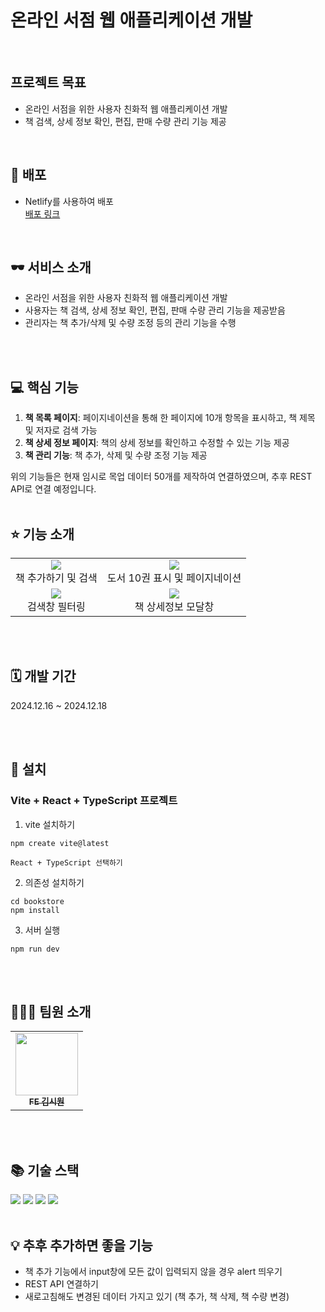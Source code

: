 # 온라인 서점 웹 애플리케이션 개발

<br >

## 프로젝트 목표

- 온라인 서점을 위한 사용자 친화적 웹 애플리케이션 개발
- 책 검색, 상세 정보 확인, 편집, 판매 수량 관리 기능 제공
<br >

## 🚀 배포
- Netlify를 사용하여 배포<br />
  [배포 링크](https://eclectic-khapse-46f982.netlify.app/)
<br />

## 🕶️ 서비스 소개
- 온라인 서점을 위한 사용자 친화적 웹 애플리케이션 개발
- 사용자는 책 검색, 상세 정보 확인, 편집, 판매 수량 관리 기능을 제공받음
- 관리자는 책 추가/삭제 및 수량 조정 등의 관리 기능을 수행

<br>
<br>

## 💻 핵심 기능

1. **책 목록 페이지**: 페이지네이션을 통해 한 페이지에 10개 항목을 표시하고, 책 제목 및 저자로 검색 가능
2. **책 상세 정보 페이지**: 책의 상세 정보를 확인하고 수정할 수 있는 기능 제공
3. **책 관리 기능**: 책 추가, 삭제 및 수량 조정 기능 제공
   
위의 기능들은 현재 임시로 목업 데이터 50개를 제작하여 연결하였으며, 추후 REST API로 연결 예정입니다.
<br>
<br>

## ⭐ 기능 소개
<table align="center">
  <tr>
    <td align="center">
      <img src="https://github.com/user-attachments/assets/bb1fb03b-fff2-482f-b892-67a44490355b"/>
      <div>책 추가하기 및 검색</div>
    </td>
    <td align="center">
      <img src="https://github.com/user-attachments/assets/8208df7e-9833-450d-9991-371092ee2890"/>
      <div>도서 10권 표시 및 페이지네이션</div>
    </td>
  </tr>
  <tr>
    <td align="center">
      <img src="https://github.com/user-attachments/assets/0270ce83-fd46-4fe2-9fa4-b8679192fe6e"/>
      <div>검색창 필터링</div>
    </td>
    <td align="center">
      <img src="https://github.com/user-attachments/assets/73f2299a-f404-4837-8843-34f5d30ed6d4"/>
      <div>책 상세정보 모달창</div>
    </td>
  </tr>
</table>

<br >
<br >

## 🗓️ 개발 기간
2024.12.16 ~ 2024.12.18

<br >
<br >


## 📲 설치
### Vite + React + TypeScript 프로젝트

1. vite 설치하기
```
npm create vite@latest
```
`React + TypeScript 선택하기`

2. 의존성 설치하기
```
cd bookstore
npm install
```
3. 서버 실행
```
npm run dev
```
<br >
<br >

## 👩🏻‍💻 팀원 소개
<table align="center">
  <tbody>
    <tr>
      <td align="center">
        <a href="https://github.com/siwon99">
          <img src="https://avatars.githubusercontent.com/u/126474541?v=4" width="100px;" alt=""/>
          <br />
          <sub><b>FE 김시원</b></sub>
        </a>
      </td>
    </tr>
  </tbody>
</table>

<br>
<br>


## 📚 기술 스택

<div>

  <img src="https://img.shields.io/badge/React-61DAFB?style=for-the-badge&logo=React&logoColor=black">  
  <img src="https://img.shields.io/badge/typescript-3178C6?style=for-the-badge&logo=typescript&logoColor=white">  
  <img src="https://img.shields.io/badge/css-1572B6?style=for-the-badge&logo=css3&logoColor=white"> 
  <img src="https://img.shields.io/badge/Vite-646CFF?style=for-the-badge&logo=Vite&logoColor=white"> 

<br/>
<br/>


## 💡 추후 추가하면 좋을 기능
- 책 추가 기능에서 input창에 모든 값이 입력되지 않을 경우 alert 띄우기
- REST API 연결하기
- 새로고침해도 변경된 데이터 가지고 있기 (책 추가, 책 삭제, 책 수량 변경)

<br/>
<br/>
